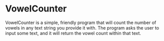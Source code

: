 # VowelCounter
VowelCounter is a simple, friendly program that will count the number of vowels
in any text string you provide it with. The program asks the user to input some
text, and it will return the vowel count within that text.
